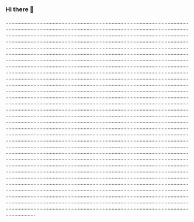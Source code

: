 ### Hi there 👋

........................................................................................................................................................................................................................................................................................................................................................................................................................................................................................................................................................................................................................................................................................................................................................................................................................................................................................................................................................................................................................................................................................................................................................................................................................................................................................................................................................................................................................................................................................................................................................................................................................................................................................................................................................................................................................................................................................................................................................................................................................................................................................................................................................................................................................................................................................................................................................................................................................................................................................................................................................................................................................................................................................................................................................................................................................................................................................................................................................................................................................................................................................................................................................................................................................................................................................................................................................................................................................................................................................................................................................................................................................................................................................................................................................................................................................................................................................................................................................................................................................